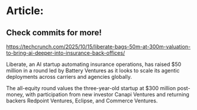 # Article:

## Check commits for more!
https://techcrunch.com/2025/10/15/liberate-bags-50m-at-300m-valuation-to-bring-ai-deeper-into-insurance-back-offices/

Liberate, an AI startup automating insurance operations, has raised $50 million in a round led by Battery Ventures as it looks to scale its agentic deployments across carriers and agencies globally.

The all-equity round values the three-year-old startup at $300 million post-money, with participation from new investor Canapi Ventures and returning backers Redpoint Ventures, Eclipse, and Commerce Ventures.